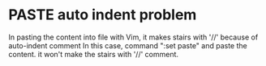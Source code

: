 # PASTE auto indent problem

In pasting the content into file with Vim, it makes stairs with '//' because of auto-indent comment
In this case, command ":set paste" and paste the content. it won't make the stairs with '//' comment.

